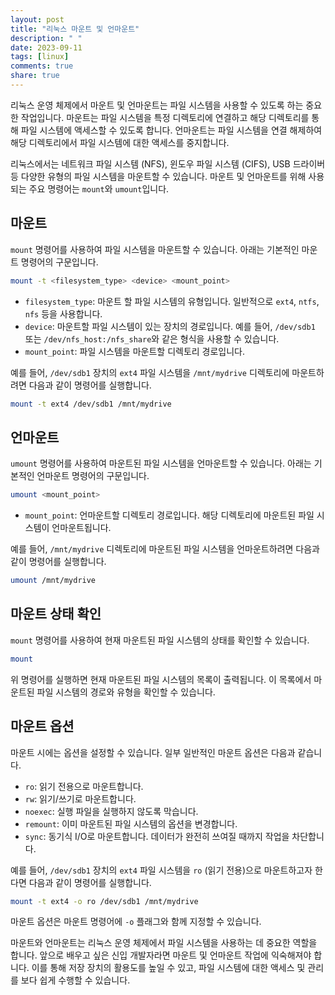```yaml
---
layout: post
title: "리눅스 마운트 및 언마운트"
description: " "
date: 2023-09-11
tags: [linux]
comments: true
share: true
---
```


리눅스 운영 체제에서 마운트 및 언마운트는 파일 시스템을 사용할 수 있도록 하는 중요한 작업입니다. 마운트는 파일 시스템을 특정 디렉토리에 연결하고 해당 디렉토리를 통해 파일 시스템에 액세스할 수 있도록 합니다. 언마운트는 파일 시스템을 연결 해제하여 해당 디렉토리에서 파일 시스템에 대한 액세스를 중지합니다.

리눅스에서는 네트워크 파일 시스템 (NFS), 윈도우 파일 시스템 (CIFS), USB 드라이버 등 다양한 유형의 파일 시스템을 마운트할 수 있습니다. 마운트 및 언마운트를 위해 사용되는 주요 명령어는 `mount`와 `umount`입니다.

## 마운트

`mount` 명령어를 사용하여 파일 시스템을 마운트할 수 있습니다. 아래는 기본적인 마운트 명령어의 구문입니다.

```bash
mount -t <filesystem_type> <device> <mount_point>
```

- `filesystem_type`: 마운트 할 파일 시스템의 유형입니다. 일반적으로 `ext4`, `ntfs`, `nfs` 등을 사용합니다.
- `device`: 마운트할 파일 시스템이 있는 장치의 경로입니다. 예를 들어, `/dev/sdb1` 또는 `/dev/nfs_host:/nfs_share`와 같은 형식을 사용할 수 있습니다.
- `mount_point`: 파일 시스템을 마운트할 디렉토리 경로입니다.

예를 들어, `/dev/sdb1` 장치의 `ext4` 파일 시스템을 `/mnt/mydrive` 디렉토리에 마운트하려면 다음과 같이 명령어를 실행합니다.

```bash
mount -t ext4 /dev/sdb1 /mnt/mydrive
```

## 언마운트

`umount` 명령어를 사용하여 마운트된 파일 시스템을 언마운트할 수 있습니다. 아래는 기본적인 언마운트 명령어의 구문입니다.

```bash
umount <mount_point>
```

- `mount_point`: 언마운트할 디렉토리 경로입니다. 해당 디렉토리에 마운트된 파일 시스템이 언마운트됩니다.

예를 들어, `/mnt/mydrive` 디렉토리에 마운트된 파일 시스템을 언마운트하려면 다음과 같이 명령어를 실행합니다.

```bash
umount /mnt/mydrive
```

## 마운트 상태 확인

`mount` 명령어를 사용하여 현재 마운트된 파일 시스템의 상태를 확인할 수 있습니다.

```bash
mount
```

위 명령어를 실행하면 현재 마운트된 파일 시스템의 목록이 출력됩니다. 이 목록에서 마운트된 파일 시스템의 경로와 유형을 확인할 수 있습니다.

## 마운트 옵션

마운트 시에는 옵션을 설정할 수 있습니다. 일부 일반적인 마운트 옵션은 다음과 같습니다.

- `ro`: 읽기 전용으로 마운트합니다.
- `rw`: 읽기/쓰기로 마운트합니다.
- `noexec`: 실행 파일을 실행하지 않도록 막습니다.
- `remount`: 이미 마운트된 파일 시스템의 옵션을 변경합니다.
- `sync`: 동기식 I/O로 마운트합니다. 데이터가 완전히 쓰여질 때까지 작업을 차단합니다.

예를 들어, `/dev/sdb1` 장치의 `ext4` 파일 시스템을 `ro` (읽기 전용)으로 마운트하고자 한다면 다음과 같이 명령어를 실행합니다.

```bash
mount -t ext4 -o ro /dev/sdb1 /mnt/mydrive
```

마운트 옵션은 마운트 명령어에 `-o` 플래그와 함께 지정할 수 있습니다.

마운트와 언마운트는 리눅스 운영 체제에서 파일 시스템을 사용하는 데 중요한 역할을 합니다. 앞으로 배우고 싶은 신입 개발자라면 마운트 및 언마운트 작업에 익숙해져야 합니다. 이를 통해 저장 장치의 활용도를 높일 수 있고, 파일 시스템에 대한 액세스 및 관리를 보다 쉽게 수행할 수 있습니다.